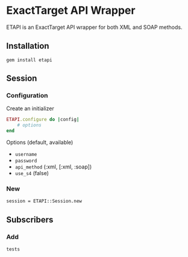 ExactTarget API Wrapper
=======================

ETAPI is an ExactTarget API wrapper for both XML and SOAP methods.

Installation
------------

	gem install etapi

Session
-------

### Configuration

Create an initializer

```ruby
ETAPI.configure do |config|
	# options
end
```

Options (default, available)

* `username`
* `password`
* `api_method` (:xml, [:xml, :soap])
* `use_s4` (false)

### New

	session = ETAPI::Session.new

Subscribers
-----------

### Add

	tests